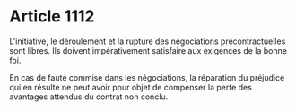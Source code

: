 # Article 1112

<p>L'initiative, le déroulement et la rupture des négociations précontractuelles sont libres. Ils doivent impérativement satisfaire aux exigences de la bonne foi. </p><p> En cas de faute commise dans les négociations, la réparation du préjudice qui en résulte ne peut avoir pour objet de compenser la perte des avantages attendus du contrat non conclu. </p>